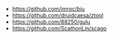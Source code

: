 * https://github.com/imroc/biu
* https://github.com/druidcaesa/ztool
* https://github.com/88250/gulu
* https://github.com/ScathonLin/scago